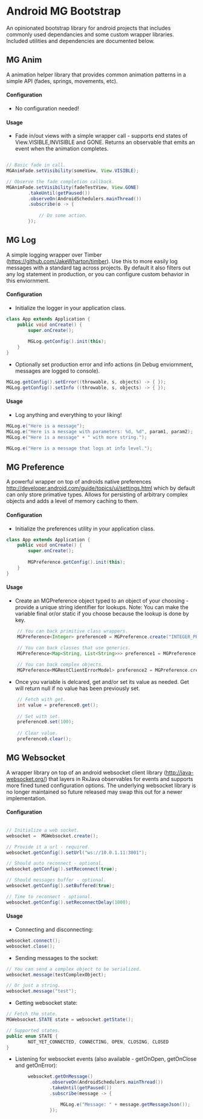 # Android MG Bootstrap
An opinionated bootstrap library for android projects that includes commonly used dependancies and some custom wrapper libraries.  Included utilities and dependencies are documented below.

## MG Anim

A animation helper library that provides common animation patterns in a simple API (fades, springs, movements, etc).

#### Configuration

- No configuration needed!

#### Usage

- Fade in/out views with a simple wrapper call - supports end states of View.VISIBLE,INVISIBLE and GONE.  Returns an observable that emits an event when the animation completes.

```java

// Basic fade in call.
MGAnimFade.setVisibility(someView, View.VISIBLE);

// Observe the fade completion callback.
MGAnimFade.setVisibility(fadeTestView, View.GONE)
        .takeUntil(getPaused())
        .observeOn(AndroidSchedulers.mainThread())
        .subscribe(o -> {
            
            // Do some action.
        });
```

## MG Log

A simple logging wrapper over Timber (https://github.com/JakeWharton/timber).  Use this to more easily log messages with a standard tag across projects.  By default it also filters out any log statement in production, or you can configure custom behavior in this enviornment.

#### Configuration

- Initialize the logger in your application class.

```java
class App extends Application {
    public void onCreate() {
        super.onCreate();
        
        MGLog.getConfig().init(this);
    }
}
```

- Optionally set production error and info actions (in Debug enviornment, messages are logged to console).

```java
MGLog.getConfig().setError((throwable, s, objects) -> { });
MGLog.getConfig().setInfo ((throwable, s, objects) -> { });
```

#### Usage

- Log anything and everything to your liking!

```java
MGLog.e("Here is a message");
MGLog.e("Here is a message with parameters: %d, %d", param1, param2);
MGLog.e("Here is a message" + " with more string.");

MGLog.e("Here is a message that logs at info level.");
```

## MG Preference

A powerful wrapper on top of androids native preferences http://developer.android.com/guide/topics/ui/settings.html which by default can only store primative types.  Allows for persisting of arbitrary complex objects and adds a level of memory caching to them.

#### Configuration

- Initialize the preferences utility in your application class.

```java
class App extends Application {
    public void onCreate() {
        super.onCreate();
        
        MGPreference.getConfig().init(this);
    }
}
```

#### Usage

- Create an MGPreference object typed to an object of your choosing - provide a unique string identifier for lookups. Note:  You can make the variable final or/or static if you choose because the lookup is done by key.

```java
    // You can back primitive class wrappers.
    MGPreference<Integer> preference0 = MGPreference.create("INTEGER_PREFERENCE");
    
    // You can back classes that use generics.
    MGPreference<Map<String, List<String>>> preference1 = MGPreference.create("MAP_PREFERENCE");

    // You can back complex objects.
    MGPreference<MGRestClientErrorModel> preference2 = MGPreference.create("OBJECT_PREFERENCE");
```

- Once you variable is delcared, get and/or set its value as needed.  Get will return null if no value has been previously set.

```java
    // Fetch with get.
    int value = preference0.get();
    
    // Set with set.
    preference0.set(100);
    
    // Clear value.
    preference0.clear();
```

## MG Websocket

A wrapper library on top of an android websocket client library (http://java-websocket.org/) that layers in RxJava observables for events and supports more fined tuned configuration options.  The underlying websocket library is no longer maintained so future released may swap this out for a newer implementation.

#### Configuration

```java

// Initialize a web socket.
websocket =  MGWebsocket.create();

// Provide it a url - required.
websocket.getConfig().setUrl("ws://10.0.1.11:3001");

// Should auto reconnect - optional.
websocket.getConfig().setReconnect(true);

// Should messages buffer - optional.
websocket.getConfig().setBuffered(true);

// Time to reconnect - optional.
websocket.getConfig().setReconnectDelay(1000);
```

#### Usage

- Connecting and disconnecting: 

```java
websocket.connect();
websocket.close();
```

- Sending messages to the socket:

```java
// You can send a complex object to be serialized.
websocket.message(testComplexObject);

// Or just a string.
websocket.message("test");
```

- Getting websocket state:

```java
// Fetch the state.
MGWebsocket.STATE state = websocket.getState();

// Supported states.
public enum STATE {
        NOT_YET_CONNECTED, CONNECTING, OPEN, CLOSING, CLOSED
}
```

- Listening for websocket events (also available - getOnOpen, getOnClose and getOnError):

```java
        websocket.getOnMessage()
                .observeOn(AndroidSchedulers.mainThread())
                .takeUntil(getPaused())
                .subscribe(message -> {

                    MGLog.e("Message: " + message.getMessageJson());
                });
```
